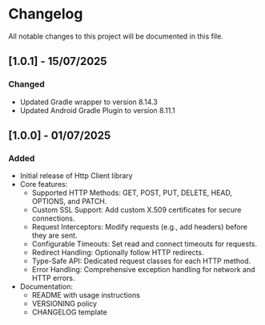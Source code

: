 # Changelog

All notable changes to this project will be documented in this file.

## [1.0.1] - 15/07/2025

### Changed
- Updated Gradle wrapper to version 8.14.3
- Updated Android Gradle Plugin to version 8.11.1

## [1.0.0] - 01/07/2025

### Added

- Initial release of Http Client library
- Core features:
    - Supported HTTP Methods: GET, POST, PUT, DELETE, HEAD, OPTIONS, and PATCH.
    - Custom SSL Support: Add custom X.509 certificates for secure connections.
    - Request Interceptors: Modify requests (e.g., add headers) before they are sent.
    - Configurable Timeouts: Set read and connect timeouts for requests.
    - Redirect Handling: Optionally follow HTTP redirects.
    - Type-Safe API: Dedicated request classes for each HTTP method.
    - Error Handling: Comprehensive exception handling for network and HTTP errors.
- Documentation:
    - README with usage instructions
    - VERSIONING policy
    - CHANGELOG template
